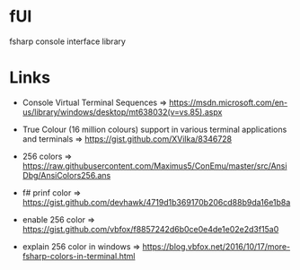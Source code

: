 # fUI
fsharp console interface library



# Links

- Console Virtual Terminal Sequences => https://msdn.microsoft.com/en-us/library/windows/desktop/mt638032(v=vs.85).aspx

- True Colour (16 million colours) support in various terminal applications and terminals => https://gist.github.com/XVilka/8346728

- 256 colors => https://raw.githubusercontent.com/Maximus5/ConEmu/master/src/AnsiDbg/AnsiColors256.ans


- f# prinf color => https://gist.github.com/devhawk/4719d1b369170b206cd88b9da16e1b8a


- enable 256 color => https://gist.github.com/vbfox/f8857242d6b0ce0e4de1e02e2d3f15a0

- explain 256 color in windows => https://blog.vbfox.net/2016/10/17/more-fsharp-colors-in-terminal.html

